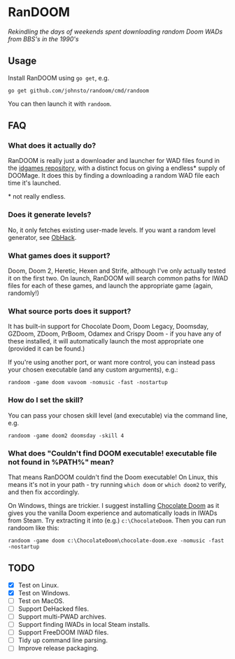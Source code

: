 # RanDOOM

*Rekindling the days of weekends spent downloading random Doom WADs from BBS's in the 1990's*

## Usage

Install RanDOOM using `go get`, e.g.

    go get github.com/johnsto/randoom/cmd/randoom

You can then launch it with `randoom`.

## FAQ

### What does it actually do?

RanDOOM is really just a downloader and launcher for WAD files found in the [idgames repository](https://legacy.doomworld.com/idgames/), with a distinct focus on giving a endless\* supply of DOOMage. It does this by finding a downloading a random WAD file each time it's launched.

\* not really endless.

### Does it generate levels?

No, it only fetches existing user-made levels. If you want a random level generator, see [ObHack](http://www.samiam.org/ObHack/).

### What games does it support?

Doom, Doom 2, Heretic, Hexen and Strife, although I've only actually tested it on the first two. On launch, RanDOOM will search common paths for IWAD files for each of these games, and launch the appropriate game (again, randomly!)

### What source ports does it support?

It has built-in support for Chocolate Doom, Doom Legacy, Doomsday, GZDoom, ZDoom, PrBoom, Odamex and Crispy Doom - if you have any of these installed, it will automatically launch the most appropriate one (provided it can be found.)

If you're using another port, or want more control, you can instead pass your chosen executable (and any custom arguments), e.g.:

    randoom -game doom vavoom -nomusic -fast -nostartup

### How do I set the skill?

You can pass your chosen skill level (and executable) via the command line, e.g.

    randoom -game doom2 doomsday -skill 4
    
### What does "Couldn't find DOOM executable! executable file not found in %PATH%" mean?

That means RanDOOM couldn't find the Doom executable! On Linux, this means it's not in your path - try running `which doom` or `which doom2` to verify, and then fix accordingly.

On Windows, things are trickier. I suggest installing [Chocolate Doom](https://www.chocolate-doom.org) as it gives you the vanilla Doom experience and automatically loads in IWADs from Steam. Try extracting it into (e.g.) `c:\ChocolateDoom`. Then you can run randoom like this:

    randoom -game doom c:\ChocolateDoom\chocolate-doom.exe -nomusic -fast -nostartup

## TODO

- [x] Test on Linux.
- [x] Test on Windows.
- [ ] Test on MacOS.
- [ ] Support DeHacked files.
- [ ] Support multi-PWAD archives.
- [ ] Support finding IWADs in local Steam installs.
- [ ] Support FreeDOOM IWAD files.
- [ ] Tidy up command line parsing.
- [ ] Improve release packaging.
